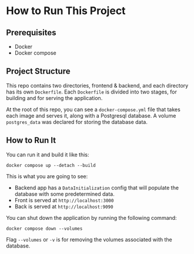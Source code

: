 # How to Run This Project

## Prerequisites
- Docker
- Docker compose

## Project Structure
This repo contains two directories, frontend & backend, and each directory has
its own `Dockerfile`. Each `Dockerfile` is divided into two stages, for
building and for serving the application.

At the root of this repo, you can see a `docker-compose.yml` file that takes
each image and serves it, along with a Postgresql database. A volume `postgres_data`
was declared for storing the database data.

## How to Run It
You can run it  and build it like this:
```
docker compose up --detach --build
```

This is what you are going to see:
- Backend app has a `DataInitialization` config that will populate the database with some predetermined data.
- Front is served at `http://localhost:3000`
- Back is served at `http://localhost:9090`

You can shut down the application by running the following command:
```
docker compose down --volumes
```
Flag `--volumes` or `-v` is for removing the volumes associated with the database. 